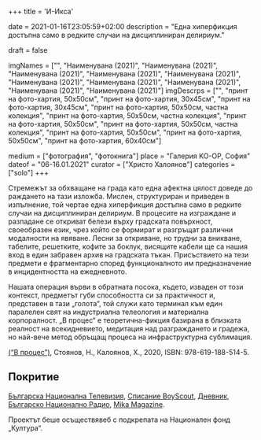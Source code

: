 +++
title = 'И-Икса'

date = 2021-01-16T23:05:59+02:00
description = "Една хиперфикция достъпна само в редките случаи на дисциплиниран делириум."

draft = false

imgNames = ["", "Наименувана (2021)", "Наименувана (2021)", "Наименувана (2021)", "Наименувана (2021)", "Наименувана (2021)", "Наименувана (2021)", "Наименувана (2021)", "Наименувана (2021)", "Наименувана (2021)", "Наименувана (2021)"]
imgDescrps = ["", "принт на фото-хартия, 50x50см", "принт на фото-хартия, 30x45см", "принт на фото-хартия, 30x45см", "принт на фото-хартия, 50x50см, частна колекция", "принт на фото-хартия, 50x50см, частна колекция", "принт на фото-хартия, 50x50см", "принт на фото-хартия, 50x50см, частна колекция", "принт на фото-хартия, 50x50см", "принт на фото-хартия, 50x50см", "принт на фото-хартия, 60x40см"]

medium = ["фотография", "фотокнига"]
place = "Галерия KO-OP, София"
dateof = "06-16.01.2021"
curator = ["Христо Халоянов"]
categories = ["solo"]
+++

Стремежът за обхващане на града като една афектна цялост доведе до раждането на тази изложба. Мислен, структуриран и приведен в изпълнение, той чертае една хиперфикция достъпна само в редките случаи на дисциплиниран делириум.
В процесите на изграждане и разпадане се откриват белези върху градската повърхност, своеобразен език, чрез който се формират и разгръщат различни модалности на явяване. Лесни за откриване, но трудни за вникване, табелите, решетките, кофите за боклук, висящите кабели ще са нашия вход в един забравен архив на градската тъкан. Присъствието на тези предмети е фрагментарно според функционалното им предназначение в инцидентността на ежедневното.

Нашата операция върви в обратната посока, където, изваден от този контекст, предметът губи способността си за практичност и, представен в тази „голота“, той служи като терминал към един паралелен свят на индустриална телеология и материална корпоралност. „В процес“ е теоретична-фикция базирана в близката реалност на всекидневието, медитация над разграждането и градежа, но най-вече метод обръщащ процеса на инфраструктурна сублимация.

<a href="http://booksinprint.bg/Publication/Details/820a8128-de8d-4fc3-97dc-33cdd929c91d">(“В процес”)</a>, Стоянов, Н., Калоянов, Х., 2020, ISBN: 978-619-188-514-5. 

## Покритие

[Българска Национална Телевизия](https://bnt.bg/news/fotografska-izlozhba-v-proces-na-nikola-stoyanov-v286612-290248news.html), [Списание BoyScout](https://boyscoutmag.com/2021/01/izlojba-nikola-stoyanov-stilizira-gradskata-svinshtina-koqto-ni-zaobikalq/), [Дневник](https://www.dnevnik.bg/blogosfera/article/412986), [Българско Национално Радио](https://mikamagazine.com/%D0%BA%D0%BE-%D0%BE%D0%BF-%D0%BF%D1%80%D0%B5%D0%B4%D1%81%D1%82%D0%B0%D0%B2%D1%8F-%D0%B2-%D0%BF%D1%80%D0%BE%D1%86%D0%B5%D1%81-%D1%84%D0%BE%D1%82%D0%BE%D0%B3%D1%80%D0%B0/), [Mika Magazine](https://mikamagazine.com/%D0%BA%D0%BE-%D0%BE%D0%BF-%D0%BF%D1%80%D0%B5%D0%B4%D1%81%D1%82%D0%B0%D0%B2%D1%8F-%D0%B2-%D0%BF%D1%80%D0%BE%D1%86%D0%B5%D1%81-%D1%84%D0%BE%D1%82%D0%BE%D0%B3%D1%80%D0%B0/).

Проектът беше осъществявеб с подкрепата на Национален фонд „Култура“.